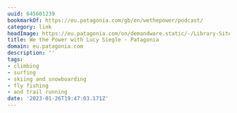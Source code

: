 ```yaml
---
uuid: 645601239
bookmarkOf: https://eu.patagonia.com/gb/en/wethepower/podcast/
category: link
headImage: https://eu.patagonia.com/on/demandware.static/-/Library-Sites-PatagoniaShared/default/dwe15af025/images/wethepower/wethepower-lucy-siegle-hero-3.jpg
title: We the Power with Lucy Siegle - Patagonia
domain: eu.patagonia.com
description: ''
tags:
- climbing
- surfing
- skiing and snowboarding
- fly fishing
- and trail running
date: '2023-01-26T19:47:03.171Z'
---
```



